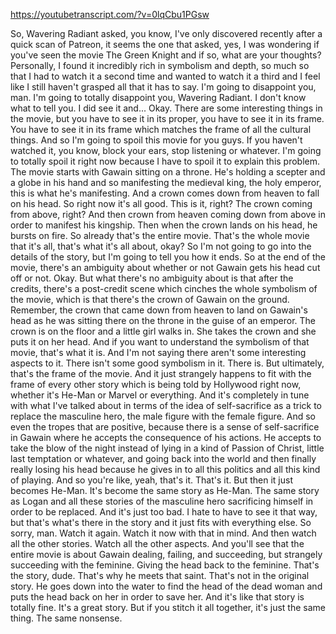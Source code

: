 https://youtubetranscript.com/?v=0lqCbu1PGsw

 So, Wavering Radiant asked, you know, I've only discovered recently after a quick scan of Patreon, it seems the one that asked, yes, I was wondering if you've seen the movie The Green Knight and if so, what are your thoughts? Personally, I found it incredibly rich in symbolism and depth, so much so that I had to watch it a second time and wanted to watch it a third and I feel like I still haven't grasped all that it has to say. I'm going to disappoint you, man. I'm going to totally disappoint you, Wavering Radiant. I don't know what to tell you. I did see it and... Okay. There are some interesting things in the movie, but you have to see it in its proper, you have to see it in its frame. You have to see it in its frame which matches the frame of all the cultural things. And so I'm going to spoil this movie for you guys. If you haven't watched it, you know, block your ears, stop listening or whatever. I'm going to totally spoil it right now because I have to spoil it to explain this problem. The movie starts with Gawain sitting on a throne. He's holding a scepter and a globe in his hand and so manifesting the medieval king, the holy emperor, this is what he's manifesting. And a crown comes down from heaven to fall on his head. So right now it's all good. This is it, right? The crown coming from above, right? And then crown from heaven coming down from above in order to manifest his kingship. Then when the crown lands on his head, he bursts on fire. So already that's the entire movie. That's the whole movie that it's all, that's what it's all about, okay? So I'm not going to go into the details of the story, but I'm going to tell you how it ends. So at the end of the movie, there's an ambiguity about whether or not Gawain gets his head cut off or not. Okay. But what there's no ambiguity about is that after the credits, there's a post-credit scene which cinches the whole symbolism of the movie, which is that there's the crown of Gawain on the ground. Remember, the crown that came down from heaven to land on Gawain's head as he was sitting there on the throne in the guise of an emperor. The crown is on the floor and a little girl walks in. She takes the crown and she puts it on her head. And if you want to understand the symbolism of that movie, that's what it is. And I'm not saying there aren't some interesting aspects to it. There isn't some good symbolism in it. There is. But ultimately, that's the frame of the movie. And it just strangely happens to fit with the frame of every other story which is being told by Hollywood right now, whether it's He-Man or Marvel or everything. And it's completely in tune with what I've talked about in terms of the idea of self-sacrifice as a trick to replace the masculine hero, the male figure with the female figure. And so even the tropes that are positive, because there is a sense of self-sacrifice in Gawain where he accepts the consequence of his actions. He accepts to take the blow of the night instead of lying in a kind of Passion of Christ, little last temptation or whatever, and going back into the world and then finally really losing his head because he gives in to all this politics and all this kind of playing. And so you're like, yeah, that's it. That's it. But then it just becomes He-Man. It's become the same story as He-Man. The same story as Logan and all these stories of the masculine hero sacrificing himself in order to be replaced. And it's just too bad. I hate to have to see it that way, but that's what's there in the story and it just fits with everything else. So sorry, man. Watch it again. Watch it now with that in mind. And then watch all the other stories. Watch all the other aspects. And you'll see that the entire movie is about Gawain dealing, failing, and succeeding, but strangely succeeding with the feminine. Giving the head back to the feminine. That's the story, dude. That's why he meets that saint. That's not in the original story. He goes down into the water to find the head of the dead woman and puts the head back on her in order to save her. And it's like that story is totally fine. It's a great story. But if you stitch it all together, it's just the same thing. The same nonsense.